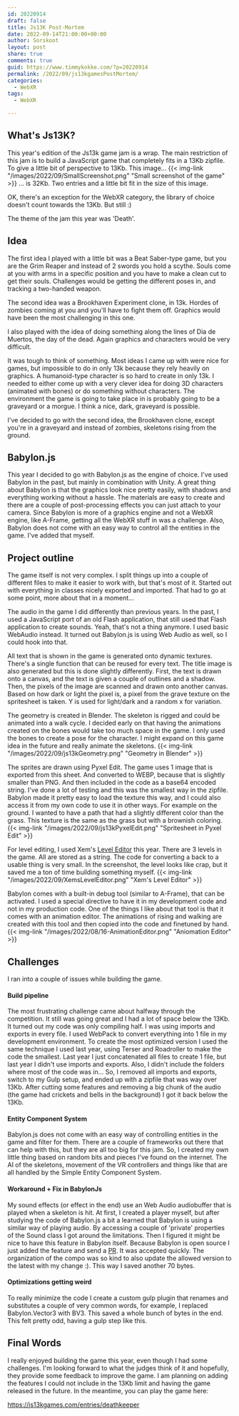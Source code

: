 ```yaml
---
id: 20220914
draft: false
title: Js13K Post-Mortem
date: 2022-09-14T21:00:00+00:00
author: Sorskoot
layout: post
share: true
comments: true
guid: https://www.timmykokke.com/?p=20220914
permalink: /2022/09/js13kgamesPostMortem/
categories:
  - WebXR  
tags:
  - WebXR

---
```


## What's Js13K?
This year's edition of the Js13k game jam is a wrap. The main restriction of this jam is to build a JavaScript game that completely fits in a 13Kb zipfile. To give a little bit of perspective to 13Kb. This image...
{{< img-link "/images/2022/09/SmallScreenshot.png" "Small screenshot of the game" >}}
... is 32Kb. Two entries and a little bit fit in the size of this image.

OK, there's an exception for the WebXR category, the library of choice doesn't count towards the 13Kb. But still :)

The theme of the jam this year was 'Death'. 

## Idea

The first idea I played with a little bit was a Beat Saber-type game, but you are the Grim Reaper and instead of 2 swords you hold a scythe. Souls come at you with arms in a specific position and you have to make a clean cut to get their souls. Challenges would be getting the different poses in, and tracking a two-handed weapon. 

The second idea was a Brookhaven Experiment clone, in 13k. Hordes of zombies coming at you and you'll have to fight them off. Graphics would have been the most challenging in this one.

I also played with the idea of doing something along the lines of Dia de Muertos, the day of the dead. Again graphics and characters would be very difficult. 

It was tough to think of something. Most ideas I came up with were nice for games, but impossible to do in only 13k because they rely heavily on graphics. A humanoid-type character is so hard to create in only 13k. I needed to either come up with a very clever idea for doing 3D characters (animated with bones) or do something without characters. 
The environment the game is going to take place in is probably going to be a graveyard or a morgue. I think a nice, dark, graveyard is possible.

I've decided to go with the second idea, the Brookhaven clone, except you're in a graveyard and instead of zombies, skeletons rising from the ground. 

## Babylon.js

This year I decided to go with Babylon.js as the engine of choice. I've used Babylon in the past, but mainly in combination with Unity. A great thing about Babylon is that the graphics look nice pretty easily, with shadows and everything working without a hassle. The materials are easy to create and there are a couple of post-processing effects you can just attach to your camera. Since Babylon is more of a graphics engine and not a WebXR engine, like A-Frame, getting all the WebXR stuff in was a challenge. Also, Babylon does not come with an easy way 
to control all the entities in the game. I've added that myself.

## Project outline
The game itself is not very complex. I split things up into a couple of different files to make it easier to work with, but that's most of it. Started out with everything in classes nicely exported and imported. That had to go at some point, more about that in a moment...

The audio in the game I did differently than previous years. In the past, I used a JavaScript port of an old Flash application, that still used that Flash application to create sounds. Yeah, that's not a thing anymore. I used basic WebAudio instead. It turned out Babylon.js is using Web Audio as well, so I could hook into that.

All text that is shown in the game is generated onto dynamic textures. There's a single function that can be reused for every text. The title image is also generated but this is done slightly differently. First, the text is drawn onto a canvas, and the text is given a couple of outlines and a shadow. Then, the pixels of the image are scanned and drawn onto another canvas. Based on how dark or light the pixel is, a pixel from the grave texture on the spritesheet is taken. Y is used for light/dark and a random x for variation. 

The geometry is created in Blender. The skeleton is rigged and could be animated into a walk cycle. I decided early on that having the animations created on the bones would take too much space in the game. I only used the bones to create a pose for the character. I might expand on this game idea in the future and really animate the skeletons. 
{{< img-link "/images/2022/09/js13kGeometry.png" "Geometry in Blender" >}}

The sprites are drawn using Pyxel Edit. The game uses 1 image that is exported from this sheet. And converted to WEBP, because that is slightly smaller than PNG. And then included in the code as a base64 encoded string. I've done a lot of testing and this was the smallest way in the zipfile. Babylon made it pretty easy to load the texture this way, and I could also access it from my own code to use it in other ways. For example on the ground. I wanted to have a path that had a slightly different color than the grass. This texture is the same as the grass but with a brownish coloring. 
{{< img-link "/images/2022/09/js13kPyxelEdit.png" "Spritesheet in Pyxel Edit" >}}

For level editing, I used Xem's [Level Editor](https://xem.github.io/js13k-level-editor/editor.html) this year. There are 3 levels in the game. All are stored as a string. The code for converting a back to a usable thing is very small. In the screenshot, the level looks like crap, but it saved me a ton of time building something myself.
{{< img-link "/images/2022/09/XemsLevelEditor.png" "Xem's Level Editor" >}}

Babylon comes with a built-in debug tool (similar to A-Frame), that can be activated. I used a special directive to have it in my development code and not in my production code. One of the things I like about that tool is that it comes with an animation editor. The animations of rising and walking are created with this tool and then copied into the code and finetuned by hand. 
{{< img-link "/images/2022/08/16-AnimationEditor.png" "Aniomation Editor" >}}

## Challenges
I ran into a couple of issues while building the game. 

#### Build pipeline 
The most frustrating challenge came about halfway through the competition. It still was going great and I had a lot of space below the 13Kb. It turned out my code was only compiling half. I was using imports and exports in every file. I used WebPack to convert everything into 1 file in my development environment. To create the most optimized version I used the same technique I used last year, using Terser and Roadroller to make the code the smallest. Last year I just concatenated all files to create 1 file, but last year I didn't use imports and exports. Also, I didn't include the folders where most of the code was in... So, I removed all imports and exports, switch to my Gulp setup, and ended up with a zipfile that was way over 13Kb. After cutting some features and removing a big chunk of the audio (the game had crickets and bells in the background) I got it back below the 13Kb. 

#### Entity Component System
Babylon.js does not come with an easy way of controlling entities in the game and filter for them. There are a couple of frameworks out there that can help with this, but they are all too big for this jam. So, I created my own little thing based on random bits and pieces I've found on the internet. The AI of the skeletons, movement of the VR controllers and things like that are all handled by the Simple Entity Component System.

#### Workaround + Fix in BabylonJs
My sound effects (or effect in the end) use an Web Audio audiobuffer that is played when a skeleton is hit. At first, I created a player myself, but after studying the code of Babylon.js a bit a learned that Babylon is using a similar way of playing audio. By accessing a couple of 'private' properties of the Sound class I got around the limitations. Then I figured it might be nice to have this feature in Babylon itself. Because Babylon is open source I just added the feature and send a [PR](https://github.com/BabylonJS/Babylon.js/pull/12943). It was accepted quickly. The organization of the compo was so kind to also update the allowed version to the latest with my change :). This way I saved another 70 bytes.  

#### Optimizations getting weird

To really minimize the code I create a custom gulp plugin that renames and substitutes a couple of very common words, for example, I replaced Babylon.Vector3 with BV3. This saved a whole bunch of bytes in the end. This felt pretty odd, having a gulp step like this. 

## Final Words

I really enjoyed building the game this year, even though I had some challenges. I'm looking forward to what the judges think of it and hopefully, they provide some feedback to improve the game. I am planning on adding the features I could not include in the 13Kb limit and having the game released in the future. In the meantime, you can play the game here:

https://js13kgames.com/entries/deathkeeper
